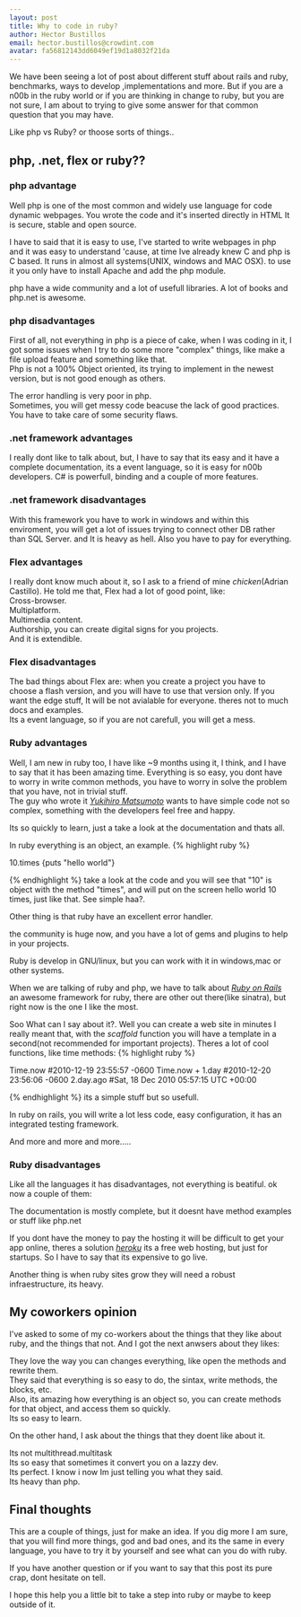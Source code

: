 ```yaml
---
layout: post
title: Why to code in ruby?
author: Hector Bustillos
email: hector.bustillos@crowdint.com
avatar: fa56812143dd6049ef19d1a8032f21da
---
```


We have been seeing a lot of post about different stuff about rails
 and ruby, benchmarks, ways to develop ,implementations and more. 
 But if you are a n00b in the ruby world or if you are thinking in
 change to ruby, but you are not sure, I am about to trying to
 give some answer for that common question that you may have. 
 
Like php vs Ruby? or thoose sorts of things..

## php, .net, flex or ruby??

### php advantage

Well php is one of the most common and widely use language for
code dynamic webpages. You wrote the code and
it's inserted directly in HTML It is secure, stable and open source.

I have to said that it is easy to use, I've started to write webpages in
php and it was easy to understand 'cause, at time Ive already knew C and php is 
C based. It runs in almost all systems(UNIX, windows and MAC OSX). to use it
you only have to install Apache and add the php module.

php have a wide community and a lot of usefull libraries. A lot
of books and php.net is awesome.

### php disadvantages

First of all, not everything in php is a piece of cake, when I was coding
in it, I got some issues when I try to do some more "complex" things, like 
make a file upload feature and something like that.
<br/>
Php is not a 100% Object oriented, its trying to implement in the newest 
version, but is not good enough as others.

The error handling is very poor in php.<br/>
Sometimes, you will get messy code beacuse the lack of good practices.<br/>
You have to take care of some security flaws.<br/>

### .net framework advantages

I really dont like to talk about, but, I have to say that its easy
and it have a complete documentation, its a event language, so it is easy for
n00b developers.
C# is powerfull, binding and a couple of more features.

### .net framework disadvantages

With this framework you have to work in windows and within this enviroment, you will
get a lot of issues trying to connect other DB rather than SQL Server. and It is heavy as
hell.
Also you have to pay for everything.


### Flex advantages
 I really dont know much about it, so I ask to a friend of mine *chicken*(Adrian Castillo).
He told me that, Flex had a lot of good point, like:<br/>
Cross-browser.<br/>
Multiplatform.<br/>
Multimedia content.<br/>
Authorship, you can create digital signs for you projects.<br/>
And it is extendible.<br/>
 
 
### Flex disadvantages

The bad things about Flex are:
when you create a project you have to choose a flash version, and you will have to use that version only.
If you want the edge stuff, It will be not avialable for everyone.
theres not to much docs and examples.<br/>
Its a event language, so if you are not carefull, you will get a mess.


### Ruby advantages

Well, I am new in ruby too, I have like ~9 months using it, I think, and I have to say that
it has been amazing time. Everything is so easy, you dont have to worry in write
common methods, you have to worry in solve the problem that you have, not in trivial
stuff. <br/>
The guy who wrote it [*Yukihiro Matsumoto*](http://en.wikipedia.org/wiki/Yukihiro_Matsumoto) wants to have simple code 
not so complex, something with the developers feel free and happy.

Its so quickly to learn, just a take a look at the documentation and thats all.

In ruby everything is an object, an example.
{% highlight ruby %}

10.times {puts "hello world"}

{% endhighlight %}
take a look at the code and you will see that "10" is object with the method "times", 
and will put on the screen hello world 10 times, just like that. See simple haa?.

Other thing is that ruby have an excellent error handler.

the community is huge now, and you have a lot of gems and plugins to help in your
projects.

Ruby is develop in GNU/linux, but you can work with it
 in windows,mac or other systems.
 
When we are talking of ruby and php, we have to talk about [*Ruby on Rails*](http://rubyonrails.org) an
awesome framework for ruby, there are other out there(like sinatra), but
right now is the one I like the most.

Soo What can I say about it?. Well you can create a web site in minutes
I really meant that, with the *scaffold* function you will have a template 
in a second(not recommended for important projects).
Theres a lot of cool functions, like time methods:
{% highlight ruby %}

Time.now
 #2010-12-19 23:55:57 -0600
Time.now + 1.day
 #2010-12-20 23:56:06 -0600
2.day.ago
 #Sat, 18 Dec 2010 05:57:15 UTC +00:00

{% endhighlight %}
its a simple stuff but so usefull.

In ruby on rails, you will write a lot less code,
 easy configuration, it has an integrated testing framework.
 
And more and more and more.....

### Ruby disadvantages

Like all the languages it has disadvantages, not everything is beatiful.
 ok now a couple of them:<br/>
 
The documentation is mostly complete, but it doesnt have method examples or stuff
like php.net<br/>

If you dont have the money to pay the hosting it will be difficult to get your app
online, theres a solution [*heroku*](http://www.heroku.com) its a free web  hosting, but just for startups.
So I have to say that its expensive to go live.

Another thing is when ruby sites grow they will need a
robust infraestructure, its heavy.


## My coworkers opinion
I've asked to some of my co-workers about the things that they like about ruby,
and the things that not. And I got the next anwsers about they likes:

They love the way you can changes everything, like open the methods and rewrite
them.<br/>
They said that everything is so easy to do, the sintax, write methods, the blocks,
etc.<br/>
Also, its amazing how everything is an object so, you can create methods for
that object, and access them so quickly.<br/>
Its so easy to learn.

On the other hand, I ask about the things that they doent like about it.

Its not multithread.multitask<br/>
Its so easy that sometimes it convert you on a lazzy dev.<br/>
Its perfect. I know i now Im just telling you what they said.<br/>
Its heavy than php.<br/>


## Final thoughts
This are a couple of things, just for make an idea. If you dig more I am sure,
that you will find more things, god and bad ones, and its the same in every
language, you have to try it by yourself and see what can you do with ruby.

If you have another question or if you want to say that this post its pure
crap, dont hesitate on tell. 

I hope this help you a little bit to take a step into ruby or maybe to keep 
outside of it.







